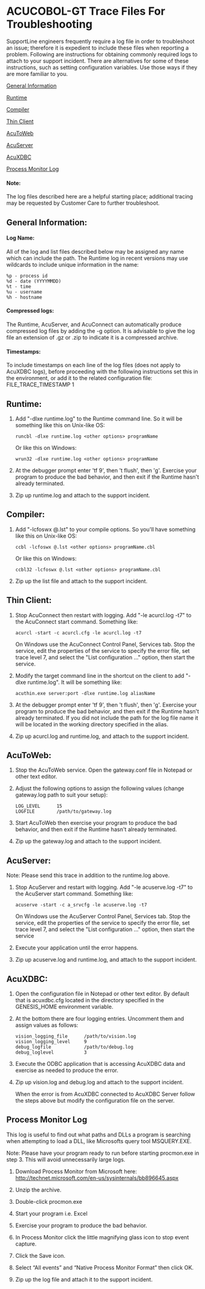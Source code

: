 # ACUCOBOL-GT Trace Files For Troubleshooting
SupportLine engineers frequently require a log file in order to troubleshoot an issue; therefore it is expedient to include these files when reporting a problem.  Following are instructions for obtaining commonly required logs to attach to your support incident.  There are alternatives for some of these instructions, such as setting configuration variables.  Use those ways if they are more familiar to you. 

[General Information](#General-Information)

[Runtime](#Runtime)

[Compiler](#Compiler)

[Thin Client](#Thin-Client)

[AcuToWeb](#AcuToWeb)

[AcuServer](#AcuServer)

[AcuXDBC](#AcuXDBC)

[Process Monitor Log](#Process-Monitor-Log)


#### Note:
The log files described here are a helpful starting place; additional tracing may be requested by Customer Care to further troubleshoot.


## General Information:

#### Log Name:
All of the log and list files described below may be assigned any name which can include the path.  The Runtime log in recent versions may use wildcards to include unique information in the name:

```
%p - process id
%d - date (YYYYMMDD)
%t - time
%u - username
%h - hostname
```

#### Compressed logs:
The Runtime, AcuServer, and AcuConnect can automatically produce compressed log files by adding the -g option. It is advisable to give the log file an extension of .gz or .zip to indicate it is a compressed archive.

#### Timestamps:
To include timestamps on each line of the log files (does not apply to AcuXDBC logs), before proceeding with the following instructions set this in the environment, or add it to the related configuration file:  FILE_TRACE_TIMESTAMP 1


## Runtime:

1. Add "-dlxe runtime.log" to the Runtime command line.  So it will be something like this on Unix-like OS:

     ```
     runcbl -dlxe runtime.log <other options> programName
     ```

    Or like this on Windows:

     ```
     wrun32 -dlxe runtime.log <other options> programName
     ```

2. At the debugger prompt enter 'tf 9', then 't flush', then 'g'.  Exercise your program to produce the bad behavior, and then exit if the Runtime hasn't already terminated.

3. Zip up runtime.log and attach to the support incident.

 
## Compiler:

1. Add "-lcfoswx @.lst" to your compile options.  So you'll have something like this on Unix-like OS:

     ```
     ccbl -lcfoswx @.lst <other options> programName.cbl
     ```

    Or like this on Windows:

     ```
     ccbl32 -lcfoswx @.lst <other options> programName.cbl
     ```

2. Zip up the list file and attach to the support incident.

 
## Thin Client: 

1. Stop AcuConnect then restart with logging.  Add "-le acurcl.log -t7" to the AcuConnect start command.  Something like:

     ```
     acurcl -start -c acurcl.cfg -le acurcl.log -t7
     ```

    On Windows use the AcuConnect Control Panel, Services tab. Stop the service, edit the properties of the service to specify the error file, set trace level 7, and select the "List configuration …" option, then start the service.

2. Modify the target command line in the shortcut on the client to add "-dlxe runtime.log".  It will be something like:

     ```
     acuthin.exe server:port -dlxe runtime.log aliasName
     ```

3. At the debugger prompt enter 'tf 9', then 't flush', then 'g'.  Exercise your program to produce the bad behavior, and then exit if the Runtime hasn't already terminated.  If you did not include the path for the log file name it will be located in the working directory specified in the alias.

4. Zip up acurcl.log and runtime.log, and attach to the support incident.


## AcuToWeb:

1. Stop the AcuToWeb service. Open the gateway.conf file in Notepad or other text editor.

2. Adjust the following options to assign the following values (change gateway.log path to suit your setup):

     ```
     LOG_LEVEL      15
     LOGFILE        /path/to/gateway.log
     ```
3. Start AcuToWeb then exercise your program to produce the bad behavior, and then exit if the Runtime hasn't already terminated.

4. Zip up the gateway.log and attach to the support incident.


## AcuServer:  

  Note: Please send this trace in addition to the runtime.log above.

1. Stop AcuServer and restart with logging.  Add "-le acuserve.log -t7" to the AcuServer start command.  Something like:

     ```
     acuserve -start -c a_srvcfg -le acuserve.log -t7
     ```

    On Windows use the AcuServer Control Panel, Services tab. Stop the service, edit the properties of the service to specify the error file, set trace level 7, and select the "List configuration …" option, then start the service

2. Execute your application until the error happens.

3. Zip up acuserve.log and runtime.log, and attach to the support incident.


## AcuXDBC:

1. Open the configuration file in Notepad or other text editor.  By default that is acuxdbc.cfg located in the directory specified in the GENESIS_HOME environment variable.

2. At the bottom there are four logging entries. Uncomment them and assign values as follows:

     ```
     vision_logging_file      /path/to/vision.log 
     vision_logging_level     9   
     debug_logfile            /path/to/debug.log          
     debug_loglevel           3
     ```

3. Execute the ODBC application that is accessing AcuXDBC data and exercise as needed to produce the error.

4. Zip up vision.log and debug.log and attach to the support incident.

    When the error is from AcuXDBC connected to AcuXDBC Server follow the steps above but modify the configuration file on the server.

## Process Monitor Log

This log is useful to find out what paths and DLLs a program is searching when attempting to load a DLL, like Microsofts query tool MSQUERY.EXE.  

Note: Please have your program ready to run before starting procmon.exe in step 3. This will avoid unnecessarily large logs.  

1.  Download Process Monitor from Microsoft here: http://technet.microsoft.com/en-us/sysinternals/bb896645.aspx 
 
2.  Unzip the archive. 
 
3.  Double-click procmon.exe 
 
4.  Start your program i.e. Excel
 
5.  Exercise your program to produce the bad behavior.
 
6.  In Process Monitor click the little magnifying glass icon to stop event capture. 
 
7.  Click the Save icon. 
 
8.  Select “All events” and “Native Process Monitor Format” then click OK. 
 
9.  Zip up the log file and attach it to the support incident. 
